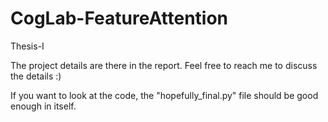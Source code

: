 # CogLab-FeatureAttention
Thesis-I

The project details are there in the report. Feel free to reach me to discuss the details :)

If you want to look at the code, the "hopefully_final.py" file should be good enough in itself.
